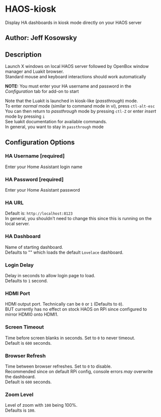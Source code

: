 # HAOS-kiosk

Display HA dashboards in kiosk mode directly on your HAOS server

## Author: Jeff Kosowsky

## Description

Launch X windows on local HAOS server followed by OpenBox window manager
and Luakit browser.<br> Standard mouse and keyboard interactions should
work automatically

**NOTE:** You must enter your HA username and password in the
*Configuration* tab for add-on to start

Note that the Luakit is launched in kiosk-like (*passthrough*) mode.<br> To
enter *normal* mode (similar to command mode in vi), press
`ctl-alt-esc`<br> You can then return to *passthrough* mode by pressing
`ctl-Z` or enter *insert* mode by pressing `i`<br> See luakit documentation
for available commands.<br> In general, you want to stay in `passthrough`
mode<br>

## Configuration Options

### HA Username \[required\]

Enter your Home Assistant login name

### HA Password \[required\]

Enter your Home Assistant password

### HA URL

Default is: `http://localhost:8123`<br> In general, you shouldn't need to
change this since this is running on the local server.

### HA Dashboard

Name of starting dashboard.<br> Defaults to "" which loads the default
`Lovelace` dashboard.

### Login Delay

Delay in seconds to allow login page to load.<br> Defaults to `1` second.

### HDMI Port

HDMI output port. Technically can be `0` or `1` (Defaults to `0`).<br> BUT
currently has no effect on stock HAOS on RPi since configured to mirror
HDMI0 onto HDMI1.

### Screen Timeout

Time before screen blanks in seconds. Set to `0` to never timeout.<br>
Default is `600` seconds.

### Browser Refresh

Time between browser refreshes. Set to `0` to disable.<br> Recommended
since on default RPi config, console errors *may* overwrite the
dashboard.<br> Default is `600` seconds.

### Zoom Level

Level of zoom with `100` being 100%. <br> Defaults is `100`.
